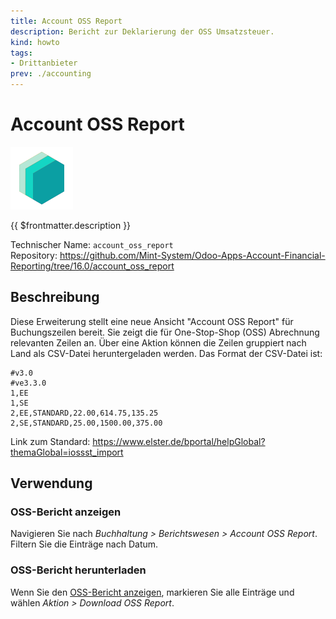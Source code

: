 ```yaml
---
title: Account OSS Report
description: Bericht zur Deklarierung der OSS Umsatzsteuer.
kind: howto
tags:
- Drittanbieter
prev: ./accounting
---
```

# Account OSS Report

![icon_oms_box](attachments/icons_odoo_mint_system.png)

{{ $frontmatter.description }}

Technischer Name: `account_oss_report`\
Repository: <https://github.com/Mint-System/Odoo-Apps-Account-Financial-Reporting/tree/16.0/account_oss_report>

## Beschreibung

Diese Erweiterung stellt eine neue Ansicht "Account OSS Report" für Buchungszeilen bereit. Sie zeigt die für One-Stop-Shop (OSS) Abrechnung relevanten Zeilen an. Über eine Aktion können die Zeilen gruppiert nach Land als CSV-Datei heruntergeladen werden. Das Format der CSV-Datei ist:

```csv
#v3.0
#ve3.3.0
1,EE
1,SE
2,EE,STANDARD,22.00,614.75,135.25
2,SE,STANDARD,25.00,1500.00,375.00
```

Link zum Standard: <https://www.elster.de/bportal/helpGlobal?themaGlobal=iossst_import>

## Verwendung

### OSS-Bericht anzeigen

Navigieren Sie nach *Buchhaltung > Berichtswesen > Account OSS Report*. Filtern Sie die Einträge nach Datum.

### OSS-Bericht herunterladen

Wenn Sie den [OSS-Bericht anzeigen](#OSS-Bericht%20anzeigen), markieren Sie alle Einträge und wählen *Aktion > Download OSS Report*.
